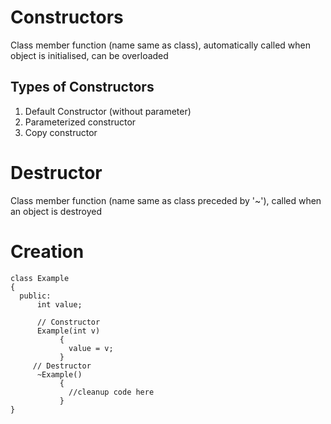 # Constructors
Class member function (name same as class), automatically called when object is initialised, can be overloaded

## Types of Constructors
1. Default Constructor (without parameter)
2. Parameterized constructor
3. Copy constructor
   
# Destructor
Class member function (name same as class preceded by '~'), called when an object is destroyed

# Creation
```
class Example
{
  public:
      int value;

      // Constructor
      Example(int v)
           {
             value = v;
           }
     // Destructor
      ~Example()
           {
             //cleanup code here
           }
}      
```
